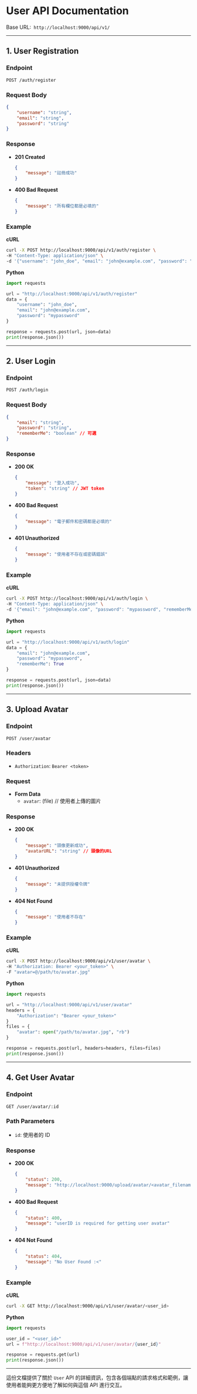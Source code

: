 
# User API Documentation

Base URL:` http://localhost:9000/api/v1/`

---

## 1. User Registration

### **Endpoint**
```
POST /auth/register
```

### **Request Body**
```json
{
    "username": "string",
    "email": "string",
    "password": "string"
}
```

### **Response**
- **201 Created**
    ```json
    {
        "message": "註冊成功"
    }
    ```
- **400 Bad Request**
    ```json
    {
        "message": "所有欄位都是必填的"
    }
    ```

### **Example**
**cURL**
```bash
curl -X POST http://localhost:9000/api/v1/auth/register \
-H "Content-Type: application/json" \
-d '{"username": "john_doe", "email": "john@example.com", "password": "mypassword"}'
```

**Python**
```python
import requests

url = "http://localhost:9000/api/v1/auth/register"
data = {
    "username": "john_doe",
    "email": "john@example.com",
    "password": "mypassword"
}

response = requests.post(url, json=data)
print(response.json())
```

---

## 2. User Login

### **Endpoint**
```
POST /auth/login
```

### **Request Body**
```json
{
    "email": "string",
    "password": "string",
    "rememberMe": "boolean" // 可選
}
```

### **Response**
- **200 OK**
    ```json
    {
        "message": "登入成功",
        "token": "string" // JWT token
    }
    ```
- **400 Bad Request**
    ```json
    {
        "message": "電子郵件和密碼都是必填的"
    }
    ```
- **401 Unauthorized**
    ```json
    {
        "message": "使用者不存在或密碼錯誤"
    }
    ```

### **Example**
**cURL**
```bash
curl -X POST http://localhost:9000/api/v1/auth/login \
-H "Content-Type: application/json" \
-d '{"email": "john@example.com", "password": "mypassword", "rememberMe": true}'
```

**Python**
```python
import requests

url = "http://localhost:9000/api/v1/auth/login"
data = {
    "email": "john@example.com",
    "password": "mypassword",
    "rememberMe": True
}

response = requests.post(url, json=data)
print(response.json())
```

---

## 3. Upload Avatar

### **Endpoint**
```
POST /user/avatar
```

### **Headers**
- `Authorization`: `Bearer <token>`

### **Request**
- **Form Data**
    - `avatar`: (file) // 使用者上傳的圖片

### **Response**
- **200 OK**
    ```json
    {
        "message": "頭像更新成功",
        "avatarURL": "string" // 頭像的URL
    }
    ```
- **401 Unauthorized**
    ```json
    {
        "message": "未提供授權令牌"
    }
    ```
- **404 Not Found**
    ```json
    {
        "message": "使用者不存在"
    }
    ```

### **Example**
**cURL**
```bash
curl -X POST http://localhost:9000/api/v1/user/avatar \
-H "Authorization: Bearer <your_token>" \
-F "avatar=@/path/to/avatar.jpg"
```

**Python**
```python
import requests

url = "http://localhost:9000/api/v1/user/avatar"
headers = {
    "Authorization": "Bearer <your_token>"
}
files = {
    "avatar": open("/path/to/avatar.jpg", "rb")
}

response = requests.post(url, headers=headers, files=files)
print(response.json())
```

---

## 4. Get User Avatar

### **Endpoint**
```
GET /user/avatar/:id
```

### **Path Parameters**
- `id`: 使用者的 ID

### **Response**
- **200 OK**
    ```json
    {
        "status": 200,
        "message": "http://localhost:9000/upload/avatar/<avatar_filename>"
    }
    ```
- **400 Bad Request**
    ```json
    {
        "status": 400,
        "message": "userID is required for getting user avatar"
    }
    ```
- **404 Not Found**
    ```json
    {
        "status": 404,
        "message": "No User Found :<"
    }
    ```

### **Example**
**cURL**
```bash
curl -X GET http://localhost:9000/api/v1/user/avatar/<user_id>
```

**Python**
```python
import requests

user_id = "<user_id>"
url = f"http://localhost:9000/api/v1/user/avatar/{user_id}"

response = requests.get(url)
print(response.json())
```

---

這份文檔提供了關於 `User` API 的詳細資訊，包含各個端點的請求格式和範例，讓使用者能夠更方便地了解如何與這個 API 進行交互。